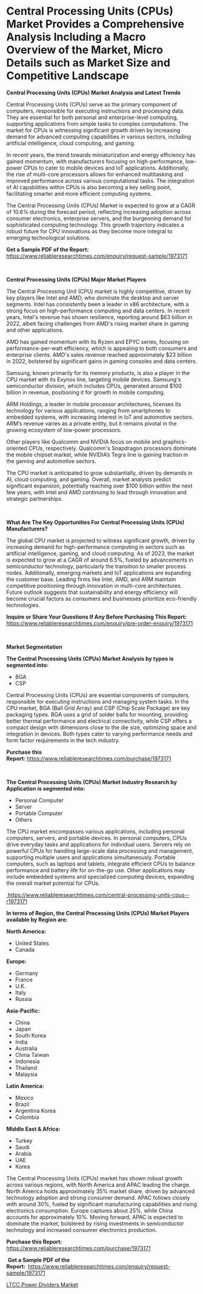 <p><h1>Central Processing Units (CPUs) Market Provides a Comprehensive Analysis Including a Macro Overview of the Market, Micro Details such as Market Size and Competitive Landscape</h1></p><p><strong>Central Processing Units (CPUs) Market Analysis and Latest Trends</strong></p>
<p><p>Central Processing Units (CPUs) serve as the primary component of computers, responsible for executing instructions and processing data. They are essential for both personal and enterprise-level computing, supporting applications from simple tasks to complex computations. The market for CPUs is witnessing significant growth driven by increasing demand for advanced computing capabilities in various sectors, including artificial intelligence, cloud computing, and gaming.</p><p>In recent years, the trend towards miniaturization and energy efficiency has gained momentum, with manufacturers focusing on high-performance, low-power CPUs to cater to mobile devices and IoT applications. Additionally, the rise of multi-core processors allows for enhanced multitasking and improved performance across various computational tasks. The integration of AI capabilities within CPUs is also becoming a key selling point, facilitating smarter and more efficient computing systems.</p><p>The Central Processing Units (CPUs) Market is expected to grow at a CAGR of 10.6% during the forecast period, reflecting increasing adoption across consumer electronics, enterprise servers, and the burgeoning demand for sophisticated computing technology. This growth trajectory indicates a robust future for CPU innovations as they become more integral to emerging technological solutions.</p></p>
<p><strong>Get a Sample PDF of the Report:&nbsp;</strong> <a href="https://www.reliableresearchtimes.com/enquiry/request-sample/1973171?utm_campaign=2449&utm_medium=2&utm_source=Github&utm_content=ia&utm_term=13022025&utm_id=central-processing-units-cpus">https://www.reliableresearchtimes.com/enquiry/request-sample/1973171</a></p>
<p>&nbsp;</p>
<p><strong>Central Processing Units (CPUs) Major Market Players</strong></p>
<p><p>The Central Processing Unit (CPU) market is highly competitive, driven by key players like Intel and AMD, who dominate the desktop and server segments. Intel has consistently been a leader in x86 architecture, with a strong focus on high-performance computing and data centers. In recent years, Intel's revenue has shown resilience, reporting around $63 billion in 2022, albeit facing challenges from AMD's rising market share in gaming and other applications.</p><p>AMD has gained momentum with its Ryzen and EPYC series, focusing on performance-per-watt efficiency, which is appealing to both consumers and enterprise clients. AMD's sales revenue reached approximately $23 billion in 2022, bolstered by significant gains in gaming consoles and data centers.</p><p>Samsung, known primarily for its memory products, is also a player in the CPU market with its Exynos line, targeting mobile devices. Samsung's semiconductor division, which includes CPUs, generated around $100 billion in revenue, positioning it for growth in mobile computing.</p><p>ARM Holdings, a leader in mobile processor architectures, licenses its technology for various applications, ranging from smartphones to embedded systems, with increasing interest in IoT and automotive sectors. ARM’s revenue varies as a private entity, but it remains pivotal in the growing ecosystem of low-power processors.</p><p>Other players like Qualcomm and NVIDIA focus on mobile and graphics-oriented CPUs, respectively. Qualcomm's Snapdragon processors dominate the mobile chipset market, while NVIDIA’s Tegra line is gaining traction in the gaming and automotive sectors.</p><p>The CPU market is anticipated to grow substantially, driven by demands in AI, cloud computing, and gaming. Overall, market analysts predict significant expansion, potentially reaching over $100 billion within the next few years, with Intel and AMD continuing to lead through innovation and strategic partnerships.</p></p>
<p>&nbsp;</p>
<p><strong>What Are The Key Opportunities For Central Processing Units (CPUs) Manufacturers?</strong></p>
<p><p>The global CPU market is projected to witness significant growth, driven by increasing demand for high-performance computing in sectors such as artificial intelligence, gaming, and cloud computing. As of 2023, the market is expected to grow at a CAGR of around 6.5%, fueled by advancements in semiconductor technology, particularly the transition to smaller process nodes. Additionally, emerging markets and IoT applications are expanding the customer base. Leading firms like Intel, AMD, and ARM maintain competitive positioning through innovation in multi-core architectures. Future outlook suggests that sustainability and energy efficiency will become crucial factors as consumers and businesses prioritize eco-friendly technologies.</p></p>
<p><strong>Inquire or Share Your Questions If Any Before Purchasing This Report:</strong> <a href="https://www.reliableresearchtimes.com/enquiry/pre-order-enquiry/1973171?utm_campaign=2449&utm_medium=2&utm_source=Github&utm_content=ia&utm_term=13022025&utm_id=central-processing-units-cpus">https://www.reliableresearchtimes.com/enquiry/pre-order-enquiry/1973171</a></p>
<p>&nbsp;</p>
<p><strong>Market Segmentation</strong></p>
<p><strong>The Central Processing Units (CPUs) Market Analysis by types is segmented into:</strong></p>
<p><ul><li>BGA</li><li>CSP</li></ul></p>
<p><p>Central Processing Units (CPUs) are essential components of computers, responsible for executing instructions and managing system tasks. In the CPU market, BGA (Ball Grid Array) and CSP (Chip Scale Package) are key packaging types. BGA uses a grid of solder balls for mounting, providing better thermal performance and electrical connectivity, while CSP offers a compact design with dimensions close to the die size, optimizing space and integration in devices. Both types cater to varying performance needs and form factor requirements in the tech industry.</p></p>
<p><strong>Purchase this Report:&nbsp;</strong><a href="https://www.reliableresearchtimes.com/purchase/1973171?utm_campaign=2449&utm_medium=2&utm_source=Github&utm_content=ia&utm_term=13022025&utm_id=central-processing-units-cpus">https://www.reliableresearchtimes.com/purchase/1973171</a></p>
<p>&nbsp;</p>
<p><strong>The Central Processing Units (CPUs) Market Industry Research by Application is segmented into:</strong></p>
<p><ul><li>Personal Computer</li><li>Server</li><li>Portable Computer</li><li>Others</li></ul></p>
<p><p>The CPU market encompasses various applications, including personal computers, servers, and portable devices. In personal computers, CPUs drive everyday tasks and applications for individual users. Servers rely on powerful CPUs for handling large-scale data processing and management, supporting multiple users and applications simultaneously. Portable computers, such as laptops and tablets, integrate efficient CPUs to balance performance and battery life for on-the-go use. Other applications may include embedded systems and specialized computing devices, expanding the overall market potential for CPUs.</p></p>
<p><a href="https://www.reliableresearchtimes.com/central-processing-units-cpus--r1973171?utm_campaign=2449&utm_medium=2&utm_source=Github&utm_content=ia&utm_term=13022025&utm_id=central-processing-units-cpus">&nbsp;https://www.reliableresearchtimes.com/central-processing-units-cpus--r1973171</a></p>
<p><strong>In terms of Region, the Central Processing Units (CPUs) Market Players available by Region are:</strong></p>
<p>
    <p> <strong> North America: </strong>
        <ul>
            <li>United States</li>
            <li>Canada</li>
        </ul>
        </p> 
    <p> <strong> Europe: </strong>
        <ul>
            <li>Germany</li>
            <li>France</li>
            <li>U.K.</li>
            <li>Italy</li>
            <li>Russia</li>
        </ul>
        </p> 
    <p> <strong> Asia-Pacific: </strong>
        <ul>
            <li>China</li>
            <li>Japan</li>
            <li>South Korea</li>
            <li>India</li>
            <li>Australia</li>
            <li>China Taiwan</li>
            <li>Indonesia</li>
            <li>Thailand</li>
            <li>Malaysia</li>
        </ul>
        </p> 
    <p> <strong> Latin America: </strong>
        <ul>
            <li>Mexico</li>
            <li>Brazil</li>
            <li>Argentina Korea</li>
            <li>Colombia</li>
        </ul>
        </p> 
    <p> <strong> Middle East & Africa: </strong>
        <ul>
            <li>Turkey</li>
            <li>Saudi</li>
            <li>Arabia</li>
            <li>UAE</li>
            <li>Korea</li>
        </ul>
    </p>
    </p>
<p><p>The Central Processing Units (CPUs) market has shown robust growth across various regions, with North America and APAC leading the charge. North America holds approximately 35% market share, driven by advanced technology adoption and strong consumer demand. APAC follows closely with around 30%, fueled by significant manufacturing capabilities and rising electronics consumption. Europe captures about 25%, while China accounts for approximately 10%. Moving forward, APAC is expected to dominate the market, bolstered by rising investments in semiconductor technology and increased consumer electronics production.</p></p>
<p><strong>Purchase this Report: </strong><a href="https://www.reliableresearchtimes.com/purchase/1973171?utm_campaign=2449&utm_medium=2&utm_source=Github&utm_content=ia&utm_term=13022025&utm_id=central-processing-units-cpus">https://www.reliableresearchtimes.com/purchase/1973171</a></p>
<p>&nbsp;<strong>Get a Sample PDF of the Report:&nbsp;&nbsp;</strong><a href="https://www.reliableresearchtimes.com/enquiry/request-sample/1973171?utm_campaign=2449&utm_medium=2&utm_source=Github&utm_content=ia&utm_term=13022025&utm_id=central-processing-units-cpus">https://www.reliableresearchtimes.com/enquiry/request-sample/1973171</a></p>
<p><strong></strong></p>
<p><p><a href="https://github.com/mezokathleen834/Market-Research-Report-List-1/blob/main/ltcc-power-dividers-market.md?utm_campaign=2449&utm_medium=2&utm_source=Github&utm_content=ia&utm_term=13022025&utm_id=central-processing-units-cpus">LTCC Power Dividers Market</a></p></p>